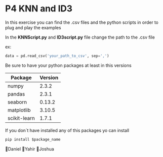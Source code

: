 # P4 KNN and ID3

In this exercise you can find the .csv files and the python scripts in order to plug and play the examples

In the **KNNScript.py** and **ID3script.py** file change the path to the .csv file

ex:
```python
data = pd.read_csv('your_path_to_csv', sep=',')
```

Be sure to have your python packages at least in this versions 

| Package | Version |
|---|---|
| numpy | 2.3.2 |
| pandas | 2.3.1 |
| seaborn | 0.13.2 |
| matplotlib | 3.10.5 |
| scikit-learn | 1.7.1 |

If you don´t have installed any of this packages yo can install 
```python
pip install $package_name
```

🥦Daniel 🥭Yahir 🍎Joshua
